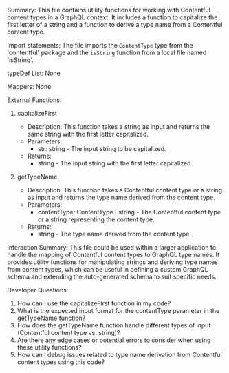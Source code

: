 Summary:
This file contains utility functions for working with Contentful content types in a GraphQL context. It includes a function to capitalize the first letter of a string and a function to derive a type name from a Contentful content type.

Import statements:
The file imports the `ContentType` type from the 'contentful' package and the `isString` function from a local file named 'isString'.

typeDef List:
None

Mappers:
None

External Functions:
1. capitalizeFirst
   - Description: This function takes a string as input and returns the same string with the first letter capitalized.
   - Parameters: 
     - str: string - The input string to be capitalized.
   - Returns: 
     - string - The input string with the first letter capitalized.

2. getTypeName
   - Description: This function takes a Contentful content type or a string as input and returns the type name derived from the content type.
   - Parameters: 
     - contentType: ContentType | string - The Contentful content type or a string representing the content type.
   - Returns: 
     - string - The type name derived from the content type.

Interaction Summary:
This file could be used within a larger application to handle the mapping of Contentful content types to GraphQL type names. It provides utility functions for manipulating strings and deriving type names from content types, which can be useful in defining a custom GraphQL schema and extending the auto-generated schema to suit specific needs.

Developer Questions:
1. How can I use the capitalizeFirst function in my code?
2. What is the expected input format for the contentType parameter in the getTypeName function?
3. How does the getTypeName function handle different types of input (Contentful content type vs. string)?
4. Are there any edge cases or potential errors to consider when using these utility functions?
5. How can I debug issues related to type name derivation from Contentful content types using this code?